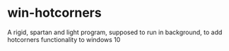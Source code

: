 # win-hotcorners

A rigid, spartan and light program, supposed to run in background, to add hotcorners functionality to windows 10